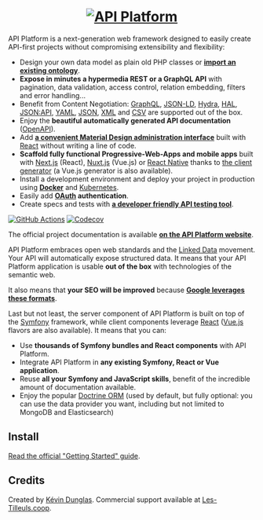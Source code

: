 <h1 align="center"><a href="https://api-platform.com"><img src="https://api-platform.com/logo-250x250.png" alt="API Platform"></a></h1>

API Platform is a next-generation web framework designed to easily create API-first projects without compromising extensibility
and flexibility:

-   Design your own data model as plain old PHP classes or [**import an existing ontology**](https://api-platform.com/docs/schema-generator).
-   **Expose in minutes a hypermedia REST or a GraphQL API** with pagination, data validation, access control, relation embedding,
    filters and error handling...
-   Benefit from Content Negotiation: [GraphQL](https://api-platform.com/docs/core/graphql/), [JSON-LD](https://json-ld.org), [Hydra](https://hydra-cg.com),
    [HAL](https://github.com/mikekelly/hal_specification/blob/master/hal_specification.md), [JSON:API](https://jsonapi.org/), [YAML](https://yaml.org/), [JSON](https://www.json.org/), [XML](https://www.w3.org/XML/) and [CSV](https://www.ietf.org/rfc/rfc4180.txt) are supported out of the box.
-   Enjoy the **beautiful automatically generated API documentation** ([OpenAPI](https://api-platform.com/docs/core/openapi/)).
-   Add [**a convenient Material Design administration interface**](https://api-platform.com/docs/admin) built with [React](https://reactjs.org/)
    without writing a line of code.
-   **Scaffold fully functional Progressive-Web-Apps and mobile apps** built with [Next.js](https://api-platform.com/docs/client-generator/nextjs/) (React),
    [Nuxt.js](https://api-platform.com/docs/client-generator/nuxtjs/) (Vue.js) or [React Native](https://api-platform.com/docs/client-generator/react-native/)
    thanks to [the client generator](https://api-platform.com/docs/client-generator/) (a Vue.js generator is also available).
-   Install a development environment and deploy your project in production using **[Docker](https://api-platform.com/docs/distribution)**
    and [Kubernetes](https://api-platform.com/docs/deployment/kubernetes).
-   Easily add **[OAuth](https://oauth.net/) authentication**.
-   Create specs and tests with **[a developer friendly API testing tool](https://api-platform.com/docs/distribution/testing/)**.

[![GitHub Actions](https://github.com/api-platform/core/workflows/CI/badge.svg)](https://github.com/api-platform/core/actions?workflow=CI)
[![Codecov](https://codecov.io/gh/api-platform/core/branch/master/graph/badge.svg)](https://codecov.io/gh/api-platform/core/branch/master)

The official project documentation is available **[on the API Platform website](https://api-platform.com)**.

API Platform embraces open web standards and the
[Linked Data](https://www.w3.org/standards/semanticweb/data) movement. Your API will automatically expose structured data.
It means that your API Platform application is usable **out of the box** with technologies of
the semantic web.

It also means that **your SEO will be improved** because **[Google leverages these formats](https://developers.google.com/search/docs/guides/intro-structured-data)**.

Last but not least, the server component of API Platform is built on top of the [Symfony](https://symfony.com) framework,
while client components leverage [React](https://reactjs.org/) ([Vue.js](https://vuejs.org/) flavors are also available).
It means that you can:

-   Use **thousands of Symfony bundles and React components** with API Platform.
-   Integrate API Platform in **any existing Symfony, React or Vue application**.
-   Reuse **all your Symfony and JavaScript skills**, benefit of the incredible amount of documentation available.
-   Enjoy the popular [Doctrine ORM](https://www.doctrine-project.org/projects/orm.html) (used by default, but fully optional:
    you can use the data provider you want, including but not limited to MongoDB and Elasticsearch)

## Install

[Read the official "Getting Started" guide](https://api-platform.com/docs/distribution).

## Credits

Created by [Kévin Dunglas](https://dunglas.fr). Commercial support available at [Les-Tilleuls.coop](https://les-tilleuls.coop).
